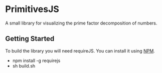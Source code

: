 # PrimitivesJS

A small library for visualizing the prime factor decomposition of numbers.

## Getting Started

To build the library you will need requireJS. You can install it using [NPM](https://www.npmjs.com/).

* npm install -g requirejs
* sh build.sh
